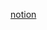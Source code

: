 [notion](https://www.notion.so/Short-Term-Residential-Load-Forecasting-Based-on-LSTM-Recurrent-Neural-Network-19afa05a498c806d81f6efa3ccfe3149?pvs=4)
